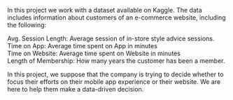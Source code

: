 In this project we work with a dataset available on Kaggle. The data includes information about customers of an e-commerce website, including the following:

Avg. Session Length: Average session of in-store style advice sessions.  
Time on App: Average time spent on App in minutes  
Time on Website: Average time spent on Website in minutes  
Length of Membership: How many years the customer has been a member.  

In this project, we suppose that the company is trying to decide whether to focus their efforts on their mobile app experience or their website. We are here to help them make a data-driven decision.
